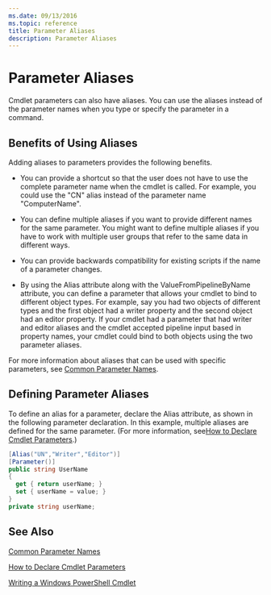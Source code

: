 ```yaml
---
ms.date: 09/13/2016
ms.topic: reference
title: Parameter Aliases
description: Parameter Aliases
---
```

# Parameter Aliases

Cmdlet parameters can also have aliases. You can use the aliases instead of the parameter names when you type or specify the parameter in a command.

## Benefits of Using Aliases

Adding aliases to parameters provides the following benefits.

- You can provide a shortcut so that the user does not have to use the complete parameter name when the cmdlet is called. For example, you could use the "CN" alias instead of the parameter name "ComputerName".

- You can define multiple aliases if you want to provide different names for the same parameter. You might want to define multiple aliases if you have to work with multiple user groups that refer to the same data in different ways.

- You can provide backwards compatibility for existing scripts if the name of a parameter changes.

- By using the Alias attribute along with the ValueFromPipelineByName attribute, you can define a parameter that allows your cmdlet to bind to different object types. For example, say you had two objects of different types and the first object had a writer property and the second object had an editor property. If your cmdlet had a parameter that had writer and editor aliases and the cmdlet accepted pipeline input based in property names, your cmdlet could bind to both objects using the two parameter aliases.

For more information about aliases that can be used with specific parameters, see [Common Parameter Names](./common-parameter-names.md).

## Defining Parameter Aliases

To define an alias for a parameter, declare the Alias attribute, as shown in the following parameter declaration. In this example, multiple aliases are defined for the same parameter. (For more information, see[How to Declare Cmdlet Parameters](./how-to-declare-cmdlet-parameters.md).)

```csharp
[Alias("UN","Writer","Editor")]
[Parameter()]
public string UserName
{
  get { return userName; }
  set { userName = value; }
}
private string userName;
```

## See Also

[Common Parameter Names](./common-parameter-names.md)

[How to Declare Cmdlet Parameters](./how-to-declare-cmdlet-parameters.md)

[Writing a Windows PowerShell Cmdlet](./writing-a-windows-powershell-cmdlet.md)
